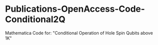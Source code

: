 # Publications-OpenAccess-Code-Conditional2Q
Mathematica Code for: "Conditional Operation of Hole Spin Qubits above 1K"
